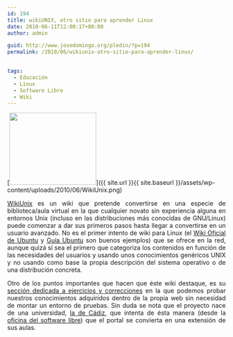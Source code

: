 ```yaml
---
id: 194
title: wikiUNIX, otro sitio para aprender Linux
date: 2010-06-11T12:00:17+00:00
author: admin

guid: http://www.josedomingo.org/pledin/?p=194
permalink: /2010/06/wikiunix-otro-sitio-para-aprender-linux/

  
tags:
  - Educación
  - Linux
  - Software Libre
  - Wiki
---
```

[<img class="alignleft size-full wp-image-195" title="WikiUnix" src="{{ site.url }}{{ site.baseurl }}/assets/wp-content/uploads/2010/06/WikiUnix.png" alt="" width="200" height="166" />]({{ site.url }}{{ site.baseurl }}/assets/wp-content/uploads/2010/06/WikiUnix.png)

<p style="text-align: justify;">
  <a href="http://osl.uca.es/wikiunix/">WikiUnix</a> es un wiki que pretende convertirse en una especie de biblioteca/aula virtual en la que cualquier novato sin experiencia alguna en entornos Unix (incluso en las distribuciones más conocidas de GNU/Linux) puede comenzar a dar sus primeros pasos hasta llegar a convertirse en un usuario avanzado. No es el primer intento de wiki para Linux (el <a href="https://wiki.ubuntu.com/">Wiki Oficial de Ubuntu</a> y <a href="http://www.guia-ubuntu.org/">Guía Ubuntu</a> son buenos ejemplos) que se ofrece en la red, aunque quizá sí sea el primero que categoriza los contenidos en función de las necesidades del usuarios y usando unos conocimientos genéricos UNIX y no usando como base la propia descripción del sistema operativo o de una distribución concreta.
</p>

<p style="text-align: justify;">
  Otro de los puntos importantes que hacen que éste wiki destaque, es su <a href="http://osl.uca.es/wikiunix/index.php/Soporte_para_pruebas">sección dedicada a ejercicios y correcciones</a> en la que podemos probar nuestros conocimientos adquiridos dentro de la propia web sin necesidad de montar un entorno de pruebas. Sin duda se nota que el proyecto nace de una universidad, <a href="http://www.uca.es/es/">la de Cádiz</a>, que intenta de ésta manera (desde la <a href="http://osl.uca.es/">oficina del software libre</a>) que el portal se convierta en una extensión de sus aulas.
</p>

<!-- AddThis Advanced Settings generic via filter on the_content -->

<!-- AddThis Share Buttons generic via filter on the_content -->